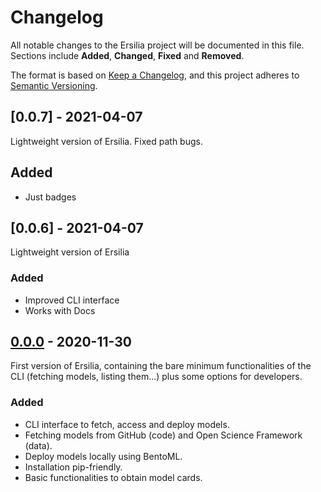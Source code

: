 # Changelog

All notable changes to the Ersilia project will be documented in this file. Sections include **Added**, **Changed**, **Fixed** and **Removed**.

The format is based on [Keep a Changelog](https://keepachangelog.com/en/1.0.0/), and this project adheres to [Semantic Versioning](https://semver.org/spec/v2.0.0.html).

## \[0.0.7\] - 2021-04-07

Lightweight version of Ersilia. Fixed path bugs.

## Added

* Just badges

## \[0.0.6\] - 2021-04-07

Lightweight version of Ersilia

### Added

* Improved CLI interface
* Works with Docs

## [0.0.0](https://github.com/ersilia-os/ersilia/releases/tag/v0.0.0) - 2020-11-30

First version of Ersilia, containing the bare minimum functionalities of the CLI \(fetching models, listing them...\) plus some options for developers.

### Added

* CLI interface to fetch, access and deploy models.
* Fetching models from GitHub \(code\) and Open Science Framework \(data\).
* Deploy models locally using BentoML.
* Installation pip-friendly.
* Basic functionalities to obtain model cards.

